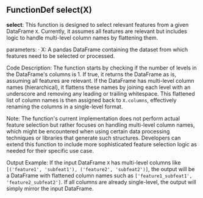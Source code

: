 ## FunctionDef select(X)
**select**: This function is designed to select relevant features from a given DataFrame `X`. Currently, it assumes all features are relevant but includes logic to handle multi-level column names by flattening them.

parameters:
· X: A pandas DataFrame containing the dataset from which features need to be selected or processed.

Code Description: The function starts by checking if the number of levels in the DataFrame's columns is 1. If true, it returns the DataFrame as is, assuming all features are relevant. If the DataFrame has multi-level column names (hierarchical), it flattens these names by joining each level with an underscore and removing any leading or trailing whitespace. This flattened list of column names is then assigned back to `X.columns`, effectively renaming the columns in a single-level format.

Note: The function's current implementation does not perform actual feature selection but rather focuses on handling multi-level column names, which might be encountered when using certain data processing techniques or libraries that generate such structures. Developers can extend this function to include more sophisticated feature selection logic as needed for their specific use case.

Output Example: If the input DataFrame `X` has multi-level columns like `[('feature1', 'subfeat1'), ('feature2', 'subfeat2')]`, the output will be a DataFrame with flattened column names such as `['feature1_subfeat1', 'feature2_subfeat2']`. If all columns are already single-level, the output will simply mirror the input DataFrame.
